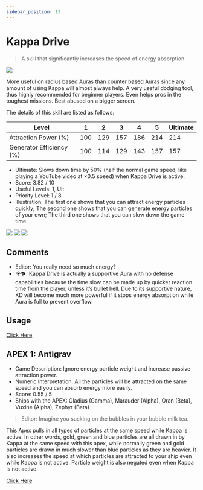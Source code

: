 ```yaml
---
sidebar_position: 13
---
```


# Kappa Drive

> A skill that significantly increases the speed of energy absorption.

<img src="/terms/KD.png" style={{zoom:1.25}}/>

More useful on radius based Auras than counter based Auras since any amount of using Kappa will almost always help. A very useful dodging tool, thus highly recommended for beginner players. Even helps pros in the toughest missions. Best abused on a bigger screen.

The details of this skill are listed as follows:

| Level                    | 1    | 2    | 3    | 4    | 5    | Ultimate |
| ------------------------ | ---- | ---- | ---- | ---- | ---- | -------- |
| Attraction Power (%)     | 100  | 129  | 157  | 186  | 214  | 214      |
| Generator Efficiency (%) | 100  | 114  | 129  | 143  | 157  | 157      |

- Ultimate: Slows down time by 50% (half the normal game speed, like playing a YouTube video at ×0.5 speed) when Kappa Drive is active.
- Score: 3.82 / 10
- Useful Levels: 1, Ult
- Priority Level: 1 / 8
- Illustration: The first one shows that you can attract energy particles quickly; The second one shows that you can generate energy particles of your own; The third one shows that you can slow down the game time.

<img src="/skills/kd_energy.gif" style={{zoom:1}}/>
<img src="/skills/kd_generate.gif" style={{zoom:1}}/>
<img src="/skills/kd_slow.gif" style={{zoom:1}}/>

## Comments

- Editor: You really need so much energy?
- ☀🐕: Kappa Drive is actually a supportive Aura with no defense capabilities because the time slow can be made up by quicker reaction time from the player, unless it’s bullet hell. Due to its supportive nature, KD will become much more powerful if it stops energy absorption while Aura is full to prevent overflow.

## Usage

[Click Here](https://gamefaqs.gamespot.com/iphone/193681-phoenix-ii/faqs/76704/zens#kappa-drive)

## APEX 1: Antigrav

- Game Description: Ignore energy particle weight and increase passive attraction power.
- Numeric Interpretation: All the particles will be attracted on the same speed and you can absorb energy more easily.
- Score: 0.55 / 5
- Ships with the APEX: Gladius (Gamma), Marauder (Alpha), Oran (Beta), Vuxine (Alpha), Zephyr (Beta)

> Editor: Imagine you sucking on the bubbles in your bubble milk tea.

This Apex pulls in all types of particles at the same speed while Kappa is active. In other words, gold, green and blue particles are all drawn in by Kappa at the same speed with this apex, while normally green and gold particles are drawn in much slower than blue particles as they are heavier. It also increases the speed at which particles are attracted to your ship even while Kappa is not active. Particle weight is also negated even when Kappa is not active.

[Click Here](https://gamefaqs.gamespot.com/iphone/193681-phoenix-ii/faqs/76704/apexes-zen#antigrav)
